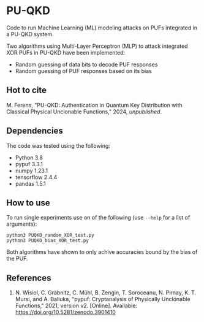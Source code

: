 # PU-QKD

Code to run Machine Learning (ML) modeling attacks on PUFs integrated in a PU-QKD system.

Two algorithms using Multi-Layer Perceptron (MLP) to attack integrated XOR PUFs in PU-QKD have been implemented:
 - Random guessing of data bits to decode PUF responses
 - Random guessing of PUF responses based on its bias

## Hot to cite

M. Ferens, "PU-QKD: Authentication in Quantum Key Distribution with Classical Physical Unclonable Functions," 2024, *unpublished*.

## Dependencies

The code was tested using the following:
 - Python 3.8
 - pypuf 3.3.1
 - numpy 1.23.1
 - tensorflow 2.4.4
 - pandas 1.5.1

## How to use

To run single experiments use on of the following (use `--help` for a list of arguments):
```
python3 PUQKD_random_XOR_test.py
python3 PUQKD_bias_XOR_test.py
```
Both algorithms have shown to only achive accuracies bound by the bias of the PUF.

## References

1. N. Wisiol, C. Gräbnitz, C. Mühl, B. Zengin, T. Soroceanu, N. Pirnay, K. T. Mursi, and A. Baliuka, "pypuf: Cryptanalysis of Physically Unclonable Functions," 2021, version v2. [Online]. Available: https://doi.org/10.5281/zenodo.3901410
